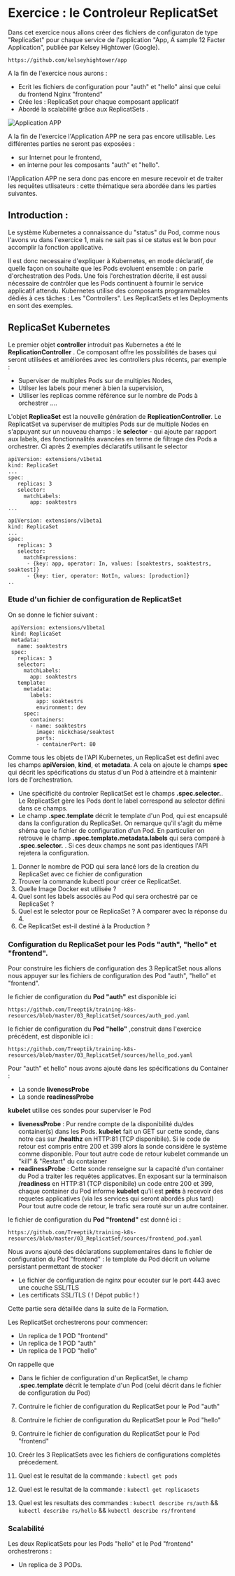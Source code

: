# Exercice : le Controleur ReplicatSet 

Dans cet exercice nous allons créer des fichiers de configuraton de type "ReplicaSet" pour chaque service de l'application  "App, A sample 12 Facter Application", publiée par Kelsey Hightower (Google). 

`https://github.com/kelseyhightower/app`

A la fin de l'exercice nous aurons : 
- Ecrit les fichiers de configuration pour "auth" et "hello" ainsi que celui du frontend Nginx "frontend"
- Crée les : ReplicaSet pour chaque composant applicatif
- Abordé la scalabilité grâce aux ReplicatSets .

![Application APP](https://github.com/Treeptik/training-k8s-resources/blob/master/03_ReplicatSet/images/Treeptik-training-k8s-exo3-1.jpg?raw=true "Application APP")


A la fin de l'exercice l'Application APP ne sera pas encore utilisable. Les différentes parties ne seront pas exposées : 
- sur Internet pour le frontend, 
- en interne pour les composants "auth" et "hello". 

l'Application APP ne sera donc pas encore en mesure recevoir et de traiter les requêtes utlisateurs : cette thématique sera abordée dans les parties suivantes. 
  
## Introduction : 

Le système Kubernetes a connaissance du "status" du Pod, comme nous l'avons vu dans l'exercice 1, mais ne sait pas si ce status est le bon pour accomplir la fonction applicative. 

Il est donc necessaire d'expliquer à Kubernetes, en mode déclaratif, de quelle façon on souhaite que les Pods evoluent ensemble : on parle d'orchestration des Pods. Une fois l'orchestration décrite, il est aussi nécessaire de contrôler que les Pods continuent à fournir le service applicatif attendu. Kubernetes utilise des composants programmables dédiés à ces tâches : Les "Controllers". Les ReplicatSets et les Deployments en sont des exemples.  


## ReplicaSet Kubernetes

Le premier objet **controller** introduit pas Kubernetes a été le **ReplicationController** . Ce composant offre les possibilités de bases qui seront utilisées et améliorées avec les controllers plus récents, par exemple : 
- Superviser de multiples Pods sur de multiples Nodes,
- Utilser les labels pour mener à bien la supervision, 
- Utiliser les replicas comme référence sur le nombre de Pods à orchestrer .... 

L'objet **ReplicaSet** est la nouvelle génération de **ReplicationController**. Le ReplicatSet va superviser de multiples Pods sur de multiple Nodes en s'appuyant sur un nouveau champs : le **selector** - qui ajoute par rapport aux labels, des fonctionnalités avancées en terme de filtrage des Pods a orchestrer. Ci après 2 exemples déclaratifs utilisant le selector 

```
apiVersion: extensions/v1beta1
kind: ReplicaSet
...
spec:
   replicas: 3
   selector:
     matchLabels:
       app: soaktestrs
...
```

```
apiVersion: extensions/v1beta1
kind: ReplicaSet
...
spec:
   replicas: 3
   selector:
     matchExpressions:
      - {key: app, operator: In, values: [soaktestrs, soaktestrs, soaktest]}
      - {key: tier, operator: NotIn, values: [production]}
..
```


### Etude d'un fichier de configuration de ReplicatSet

On se donne le fichier suivant :

```
 apiVersion: extensions/v1beta1
 kind: ReplicaSet
 metadata:
   name: soaktestrs
 spec:
   replicas: 3
   selector:
     matchLabels:
       app: soaktestrs
   template:
     metadata:
       labels:
         app: soaktestrs
         environment: dev
     spec:
       containers:
       - name: soaktestrs
         image: nickchase/soaktest
         ports:
         - containerPort: 80
```

Comme tous les objets de l'API Kubernetes, un ReplicaSet est defini avec les champs **apiVersion**, **kind**, et **metadata**. A cela on ajoute le champs **spec** qui décrit les spécifications du status d'un Pod à atteindre et à maintenir lors de l'orchestration. 

- Une spécificité du controler ReplicatSet est le champs **.spec.selector.**. Le ReplicatSet gère les Pods dont le label correspond au selector défini dans ce champs.
- Le champ **.spec.template** décrit le template d'un Pod, qui est encapsulé dans la configuration du ReplicaSet. On remarque qu'il s'agit du même shéma que le fichier de configuration d'un Pod. En particulier on retrouve le champ **.spec.template.metadata.labels** qui sera comparé à **.spec.selector.** . Si ces deux champs ne sont pas identiques l'API rejetera la configuration. 


1. Donner le nombre de POD qui sera lancé lors de la creation du ReplicaSet avec ce fichier de configuration
2. Trouver la commande kubectl pour créer ce ReplicatSet. 
3. Quelle Image Docker est utilisée ? 
4. Quel sont les labels associés au Pod qui sera orchestré par ce ReplicaSet ? 
5. Quel est le selector pour ce ReplicaSet ? A comparer avec la réponse du 4. 
6. Ce ReplicatSet est-il destiné à la Production ? 


### Configuration du ReplicaSet pour les Pods "auth", "hello" et "frontend". 

Pour construire les fichiers de configuration des 3 ReplicatSet nous allons nous appuyer sur les fichiers de configuration des Pod "auth", "hello" et "frontend". 

le fichier de configuration du __Pod "auth"__ est disponible ici 

`https://github.com/Treeptik/training-k8s-resources/blob/master/03_ReplicatSet/sources/auth_pod.yaml`

le fichier de configuration du __Pod "hello"__ ,construit dans l'exercice précédent, est disponible ici :

`https://github.com/Treeptik/training-k8s-resources/blob/master/03_ReplicatSet/sources/hello_pod.yaml`

Pour "auth" et hello" nous avons ajouté dans les spécifications du Container : 
- La sonde **livenessProbe** 
- La sonde **readinessProbe**

**kubelet** utilise ces sondes pour superviser le Pod
- __livenessProbe__ : Pur rendre compte de la disponibilité du/des container(s) dans les Pods. **kubelet** fait un GET sur cette sonde, dans notre cas sur **/healthz** en HTTP:81 (TCP disponibile). Si le code de retour est compris entre 200 et 399 alors la sonde considère le système comme disponible. Pour tout autre code de retour kubelet commande un "kill" & "Restart" du contaianer
- __readinessProbe__ : Cette sonde renseigne sur la capacité d'un container du Pod a traiter les requêtes applicatves. En exposant sur la terminaison **/readiness** en HTTP:81 (TCP disponibile) un code entre 200 et 399, chaque container du Pod informe **kubelet** qu'il est __prêts__ à recevoir des requetes applicatives (via les services qui seront abordés plus tard) Pour tout autre code de retour, le trafic sera routé sur un autre container. 

le fichier de configuration du __Pod "frontend"__ est donné ici :

`https://github.com/Treeptik/training-k8s-resources/blob/master/03_ReplicatSet/sources/frontend_pod.yaml`

Nous avons ajouté des déclarations supplementaires dans le fichier de configuration du Pod "frontend" : le template du Pod décrit un volume persistant permettant de stocker 
- Le fichier de configuration de nginx pour ecouter sur le port 443 avec une couche SSL/TLS
- Les certificats SSL/TLS ( ! Dépot public ! )

Cette partie sera détaillée dans la suite de la Formation.  

Les ReplicatSet orchestrerons pour commencer:
- Un replica de 1 POD "frontend"
- Un replica de 1 POD "auth"
- Un replica de 1 POD "hello"

On rappelle que 
- Dans le fichier de configuration d'un ReplicatSet, le champ **.spec.template** décrit le template d'un Pod (celui décrit dans le fichier de configuration du Pod)


7. Contruire le fichier de configuration du ReplicatSet pour le Pod "auth"
8. Contruire le fichier de configuration du ReplicatSet pour le Pod "hello"
9. Contruire le fichier de configuration du ReplicatSet pour le Pod "frontend"

10. Creér les 3 ReplicatSets avec les fichiers de configurations complétés précedement.   

11. Quel est le resultat de la commande : `kubectl get pods`
12. Quel est le resultat de la commande : `kubectl get replicasets`

13. Quel est les resultats des commandes : `kubectl describe rs/auth` && `kubectl describe rs/hello` && `kubectl describe rs/frontend`


### Scalabilité 

Les deux ReplicatSets pour les Pods "hello" et le Pod "frontend" orchestrerons :
- Un replica de 3 PODs.